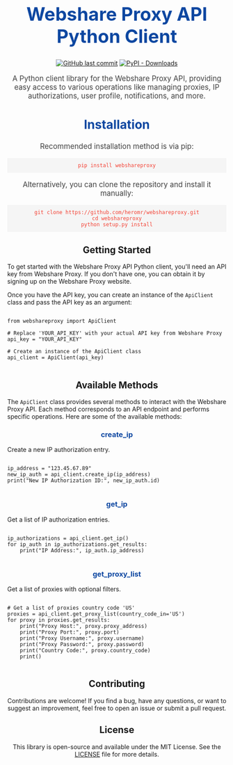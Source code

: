 <div align="center">
  <h1 style="color: #0d47a1; font-size: 3em;">Webshare Proxy API Python Client</h1>
  
  <p>
    <a href="https://github.com/heromr/webshareproxy/commits/main"><img src="https://img.shields.io/github/last-commit/heromr/webshareproxy?label=last%20updated&color=blueviolet" alt="GitHub last commit"></a>
    <a href="https://pypi.org/project/webshareproxy/"><img src="https://img.shields.io/pypi/dw/webshareproxy?color=blueviolet" alt="PyPI - Downloads"></a>
  </p>

  <p style="font-size: 1.2em; color: #424242;">A Python client library for the Webshare Proxy API, providing easy access to various operations like managing proxies, IP authorizations, user profile, notifications, and more.</p>
  
  <h2 style="color: #0d47a1; font-size: 2em;">Installation</h2>
  
  <p style="font-size: 1.2em; color: #424242;">Recommended installation method is via pip:</p>
  
  <pre style="background-color: #f5f5f5; padding: 10px;"><code style="color: #f44336;">pip install webshareproxy</code></pre>
  
  <p style="font-size: 1.2em; color: #424242;">Alternatively, you can clone the repository and install it manually:</p>
  
  <pre style="background-color: #f5f5f5; padding: 10px;"><code style="color: #f44336;">git clone https://github.com/heromr/webshareproxy.git
cd webshareproxy
python setup.py install</code></pre>
  
</div>

<div>
  <h2 align="center">Getting Started</h2>

  <p>
    To get started with the Webshare Proxy API Python client, you'll need an API key from Webshare Proxy. If you don't have one, you can obtain it by signing up on the Webshare Proxy website.
  </p>

  <p>
    Once you have the API key, you can create an instance of the <code>ApiClient</code> class and pass the API key as an argument:
  </p>

  <pre><code class="language-python">
from webshareproxy import ApiClient

# Replace 'YOUR_API_KEY' with your actual API key from Webshare Proxy
api_key = "YOUR_API_KEY"

# Create an instance of the ApiClient class
api_client = ApiClient(api_key)
  </code></pre>
</div>

<div>
  <h2 align="center">Available Methods</h2>

  <p>
    The <code>ApiClient</code> class provides several methods to interact with the Webshare Proxy API. Each method corresponds to an API endpoint and performs specific operations. Here are some of the available methods:
  </p>

  <h3 style="color: #0d47a1;" align="center">create_ip</h3>
  <p>Create a new IP authorization entry.</p>

  <pre><code class="language-python">
ip_address = "123.45.67.89"
new_ip_auth = api_client.create_ip(ip_address)
print("New IP Authorization ID:", new_ip_auth.id)
  </code></pre>

  <h3 style="color: #0d47a1;" align="center">get_ip</h3>
  <p>Get a list of IP authorization entries.</p>

  <pre><code class="language-python">
ip_authorizations = api_client.get_ip()
for ip_auth in ip_authorizations.get_results:
    print("IP Address:", ip_auth.ip_address)
  </code></pre>

  <h3 style="color: #0d47a1;" align="center">get_proxy_list</h3>
  <p>Get a list of proxies with optional filters.</p>

  <pre><code class="language-python">
# Get a list of proxies country code 'US'
proxies = api_client.get_proxy_list(country_code_in='US')
for proxy in proxies.get_results:
    print("Proxy Host:", proxy.proxy_address)
    print("Proxy Port:", proxy.port)
    print("Proxy Username:", proxy.username)
    print("Proxy Password:", proxy.password)
    print("Country Code:", proxy.country_code)
    print()
  </code></pre>

</div>

<div align="center">
  <h2>Contributing</h2>

  <p>
    Contributions are welcome! If you find a bug, have any questions, or want to suggest an improvement, feel free to open an issue or submit a pull request.
  </p>
</div>

<div align="center">
  <h2>License</h2>

  <p>
    This library is open-source and available under the MIT License. See the <a href="LICENSE">LICENSE</a> file for more details.
  </p>
</div>
